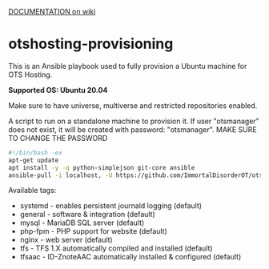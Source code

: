 [DOCUMENTATION on wiki](https://github.com/DevelopersPL/otshosting-provisioning/wiki)

otshosting-provisioning
=======================
This is an Ansible playbook used to fully provision a Ubuntu machine for OTS Hosting.

__Supported OS: Ubuntu 20.04__

Make sure to have universe, multiverse and restricted repositories enabled.

A script to run on a standalone machine to provision it. If user "otsmanager" does not exist, it will be created with password: "otsmanager". MAKE SURE TO CHANGE THE PASSWORD
```bash
#!/bin/bash -ex
apt-get update
apt install -y -q python-simplejson git-core ansible
ansible-pull -i localhost, -U https://github.com/ImmortalDisorderOT/otshosting-ansible.git -d /srv/otshosting-provisioning --purge -t default
```

Available tags:

* systemd - enables persistent journald logging (default)
* general - software & integration (default)
* mysql - MariaDB SQL server (default)
* php-fpm - PHP support for website (default)
* nginx - web server (default)
* tfs - TFS 1.X automatically compiled and installed (default)
* tfsaac - ID-ZnoteAAC automatically installed & configured (default)



